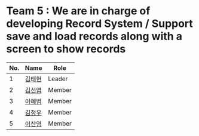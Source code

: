 # Team 5 : We are in charge of developing Record System / Support save and load records along with a screen to show records

| No. | Name         | Role            |
|-----|--------------|-----------------|
| 1   | [김태현](https://github.com/DevTae/DevTae/blob/main/README.md) | Leader |
| 2   | [김선엽](https://github.com/goggi772/goggi772/blob/main/README.md) | Member |
| 3   | [이예범]() | Member |
| 4   | [김정우]() | Member |
| 5   | [이찬영]() | Member |

